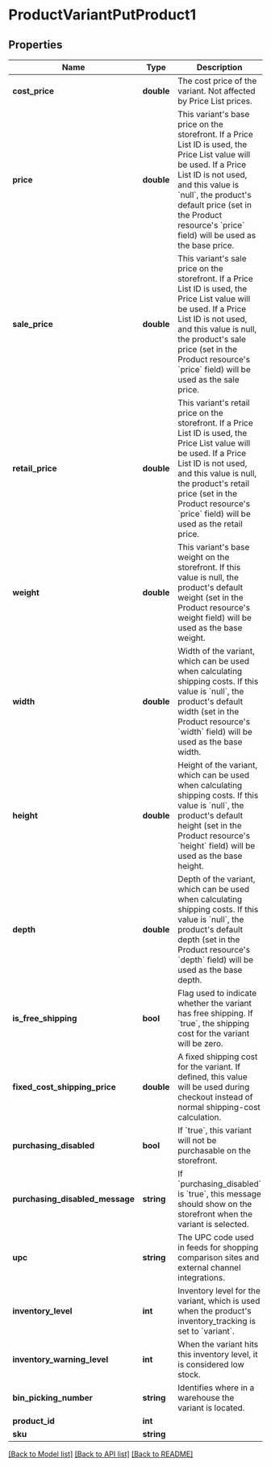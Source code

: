 # ProductVariantPutProduct1

## Properties
Name | Type | Description | Notes
------------ | ------------- | ------------- | -------------
**cost_price** | **double** | The cost price of the variant. Not affected by Price List prices. | [optional] 
**price** | **double** | This variant&#x27;s base price on the storefront. If a Price List ID is used, the Price List value will be used. If a Price List ID is not used, and this value is &#x60;null&#x60;, the product&#x27;s default price (set in the Product resource&#x27;s &#x60;price&#x60; field) will be used as the base price. | [optional] 
**sale_price** | **double** | This variant&#x27;s sale price on the storefront. If a Price List ID is used, the Price List value will be used. If a Price List ID is not used, and this value is null, the product&#x27;s sale price (set in the Product resource&#x27;s &#x60;price&#x60; field) will be used as the sale price. | [optional] 
**retail_price** | **double** | This variant&#x27;s retail price on the storefront. If a Price List ID is used, the Price List value will be used. If a Price List ID is not used, and this value is null, the product&#x27;s retail price (set in the Product resource&#x27;s &#x60;price&#x60; field) will be used as the retail price. | [optional] 
**weight** | **double** | This variant&#x27;s base weight on the storefront. If this value is null, the product&#x27;s default weight (set in the Product resource&#x27;s weight field) will be used as the base weight. | [optional] 
**width** | **double** | Width of the variant, which can be used when calculating shipping costs. If this value is &#x60;null&#x60;, the product&#x27;s default width (set in the Product resource&#x27;s &#x60;width&#x60; field) will be used as the base width. | [optional] 
**height** | **double** | Height of the variant, which can be used when calculating shipping costs. If this value is &#x60;null&#x60;, the product&#x27;s default height (set in the Product resource&#x27;s &#x60;height&#x60; field) will be used as the base height. | [optional] 
**depth** | **double** | Depth of the variant, which can be used when calculating shipping costs. If this value is &#x60;null&#x60;, the product&#x27;s default depth (set in the Product resource&#x27;s &#x60;depth&#x60; field) will be used as the base depth. | [optional] 
**is_free_shipping** | **bool** | Flag used to indicate whether the variant has free shipping. If &#x60;true&#x60;, the shipping cost for the variant will be zero. | [optional] 
**fixed_cost_shipping_price** | **double** | A fixed shipping cost for the variant. If defined, this value will be used during checkout instead of normal shipping-cost calculation. | [optional] 
**purchasing_disabled** | **bool** | If &#x60;true&#x60;, this variant will not be purchasable on the storefront. | [optional] 
**purchasing_disabled_message** | **string** | If &#x60;purchasing_disabled&#x60; is &#x60;true&#x60;, this message should show on the storefront when the variant is selected. | [optional] 
**upc** | **string** | The UPC code used in feeds for shopping comparison sites and external channel integrations. | [optional] 
**inventory_level** | **int** | Inventory level for the variant, which is used when the product&#x27;s inventory_tracking is set to &#x60;variant&#x60;. | [optional] 
**inventory_warning_level** | **int** | When the variant hits this inventory level, it is considered low stock. | [optional] 
**bin_picking_number** | **string** | Identifies where in a warehouse the variant is located. | [optional] 
**product_id** | **int** |  | [optional] 
**sku** | **string** |  | [optional] 

[[Back to Model list]](../../README.md#documentation-for-models) [[Back to API list]](../../README.md#documentation-for-api-endpoints) [[Back to README]](../../README.md)

